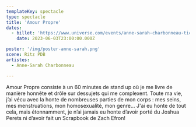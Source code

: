```yaml
---
templateKey: spectacle
type: spectacle
title: 'Amour Propre'
dates: 
  - billet: 'https://www.universe.com/events/anne-sarah-charbonneau-tickets-FSC0N8'
    date: 2023-06-03T23:00:00.000Z

poster: '/img/poster-anne-sarah.png'
scene: Ritz PDB
artistes:
  - Anne-Sarah Charbonneau

---
```

Amour Propre consiste à un 60 minutes de stand up où je me livre de manière honnête et drôle sur dessujets qui me complexent. Toute ma vie, j’ai vécu avec la honte de nombreuses parties de mon corps :  mes seins, mes menstruations, mon homosexualité, mon genre… J'ai eu honte de tout cela, mais étonnamment, je n’ai jamais eu honte d’avoir porté du Joshua Perets ni d’avoir fait un Scrapbook de Zach Efron! 
